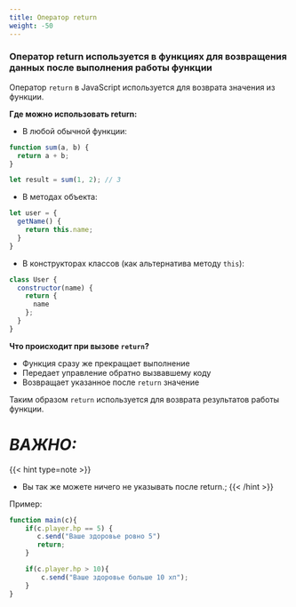 ```yaml
---
title: Оператор return
weight: -50
---
```


### Оператор return используется в функциях для возвращения данных после выполнения работы функции
Оператор `return` в JavaScript используется для возврата значения из функции.

**Где можно использовать return:**

- В любой обычной функции:

```js
function sum(a, b) {
  return a + b;  
}

let result = sum(1, 2); // 3
```

- В методах объекта:

```js
let user = {
  getName() {
    return this.name; 
  }
}
```

- В конструкторах классов (как альтернатива методу `this`):

```js
class User {
  constructor(name) {
    return {
      name  
    };
  }
}
```

**Что происходит при вызове `return`?**

- Функция сразу же прекращает выполнение
- Передает управление обратно вызвавшему коду
- Возвращает указанное после `return` значение

Таким образом `return` используется для возврата результатов работы функции.

# **_ВАЖНО:_**
{{< hint type=note >}}
- Вы так же можете ничего не указывать после return.;
{{< /hint >}}

Пример:
```js
function main(c){
    if(c.player.hp == 5) {
       c.send("Ваше здоровье ровно 5")
       return;
    }

    if(c.player.hp > 10){
        c.send("Ваше здоровье больше 10 хп");
    }
}
```